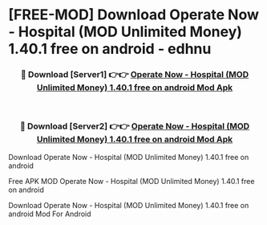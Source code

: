 # [FREE-MOD] Download Operate Now - Hospital (MOD Unlimited Money) 1.40.1 free on android - edhnu


<div align="center">
<h3>🔴 Download [Server1] 👉👉 <a href="https://apk-comot.site?title=Operate_Now_-_Hospital_(MOD_Unlimited_Money)_1.40.1_free_on_android">Operate Now - Hospital (MOD Unlimited Money) 1.40.1 free on android Mod Apk</a></h3><br>

<h3>🔴 Download [Server2] 👉👉 <a href="https://apk-comot.site?title=Operate_Now_-_Hospital_(MOD_Unlimited_Money)_1.40.1_free_on_android">Operate Now - Hospital (MOD Unlimited Money) 1.40.1 free on android Mod Apk</a></h3>
</div>



Download Operate Now - Hospital (MOD Unlimited Money) 1.40.1 free on android 

Free APK MOD Operate Now - Hospital (MOD Unlimited Money) 1.40.1 free on android 

Download Operate Now - Hospital (MOD Unlimited Money) 1.40.1 free on android Mod For Android
